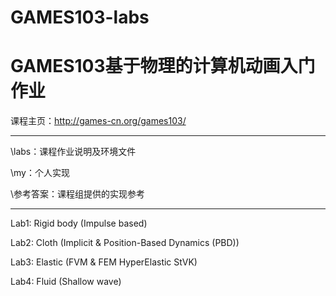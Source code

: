 # GAMES103-labs
# GAMES103基于物理的计算机动画入门 作业

课程主页：http://games-cn.org/games103/

-------

\labs：课程作业说明及环境文件

\my：个人实现

\参考答案：课程组提供的实现参考

---------
Lab1: Rigid body (Impulse based)

Lab2: Cloth (Implicit & Position-Based Dynamics (PBD))

Lab3: Elastic (FVM & FEM HyperElastic StVK)

Lab4: Fluid (Shallow wave)